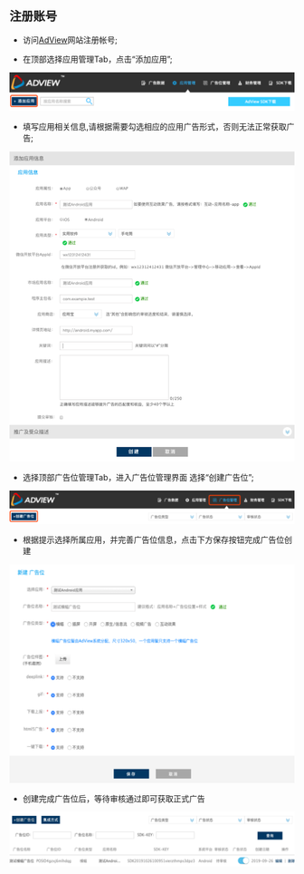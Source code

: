 ## 注册账号
  - 访问[AdView](http://www.adview.cn)网站注册帐号;
  
  - 在顶部选择应用管理Tab，点击“添加应用”;
  
  ![](../_image/reg-nav.png)
  
  - 填写应用相关信息,请根据需要勾选相应的应用广告形式，否则无法正常获取广告;
  
  ![](../_image/set-info.png)
  
  - 选择顶部广告位管理Tab，进入广告位管理界面 选择“创建广告位”;
  
  ![](../_image/create-position.png)
  
  - 根据提示选择所属应用，并完善广告位信息，点击下方保存按钮完成广告位创建
  
  ![](../_image/add-pos-info.png)
  
  - 创建完成广告位后，等待审核通过即可获取正式广告
  
  ![](../_image/pos-info.png)
  
